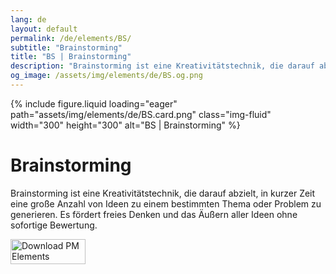 ```yaml
---
lang: de
layout: default
permalink: /de/elements/BS/
subtitle: "Brainstorming"
title: "BS | Brainstorming"
description: "Brainstorming ist eine Kreativitätstechnik, die darauf abzielt, in kurzer Zeit eine große Anzahl von Ideen zu einem bestimmten Thema oder Problem zu generieren. Es fördert freies Denken und das Äußern aller Ideen ohne sofortige Bewertung."
og_image: /assets/img/elements/de/BS.og.png
---
```


{% include figure.liquid loading="eager" path="assets/img/elements/de/BS.card.png" class="img-fluid" width="300" height="300" alt="BS | Brainstorming" %}

# Brainstorming

Brainstorming ist eine Kreativitätstechnik, die darauf abzielt, in kurzer Zeit eine große Anzahl von Ideen zu einem bestimmten Thema oder Problem zu generieren. Es fördert freies Denken und das Äußern aller Ideen ohne sofortige Bewertung.

<a href="https://apps.apple.com/app/apple-store/id6738084498?pt=127441684&ct=website&mt=8">
  <img src="{{ "assets/img/en/appstore.png" | relative_url }}" width="120" height="40" alt="Download PM Elements">
</a>
